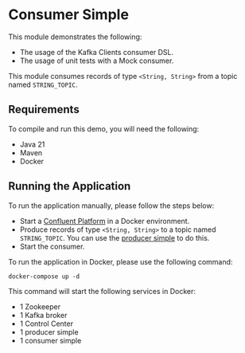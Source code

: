 # Consumer Simple

This module demonstrates the following:

- The usage of the Kafka Clients consumer DSL.
- The usage of unit tests with a Mock consumer.

This module consumes records of type `<String, String>` from a topic named `STRING_TOPIC`.

## Requirements

To compile and run this demo, you will need the following:

- Java 21
- Maven
- Docker

## Running the Application

To run the application manually, please follow the steps below:

- Start
  a [Confluent Platform](https://docs.confluent.io/platform/current/quickstart/ce-docker-quickstart.html#step-1-download-and-start-cp)
  in a Docker environment.
- Produce records of type `<String, String>` to a topic named `STRING_TOPIC`. You can use
  the [producer simple](../../kafka-producer-quickstarts/kafka-producer-simple) to do this.
- Start the consumer.

To run the application in Docker, please use the following command:

```console
docker-compose up -d
```

This command will start the following services in Docker:

- 1 Zookeeper
- 1 Kafka broker
- 1 Control Center
- 1 producer simple
- 1 consumer simple
